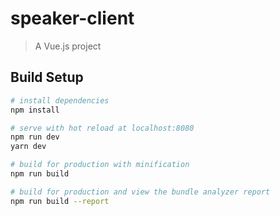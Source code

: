 # speaker-client

> A Vue.js project

## Build Setup

``` bash
# install dependencies
npm install

# serve with hot reload at localhost:8080
npm run dev
yarn dev

# build for production with minification
npm run build

# build for production and view the bundle analyzer report
npm run build --report
```
